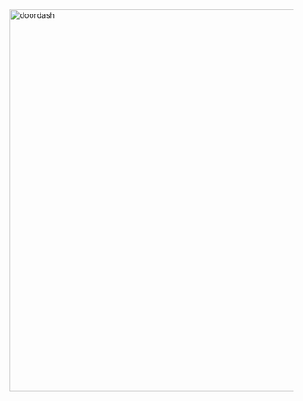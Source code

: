 <img width="677" alt="doordash" src="https://github.com/montella-03/initial-start/assets/83244477/cd67bbbb-ed02-4fba-b6d1-a1e79d49ad03">
